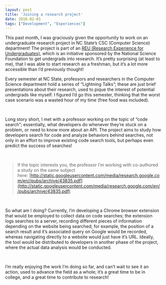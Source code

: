 ```yaml
---
layout: post
title: 'Joining a research project'
date: 2016-02-01
tags: ["Development", "Experiences"]
---
```


This past month, I was graciously given the opportunity to work on an undergraduate research project in NC State’s CSC (Computer Science) department! The project is part of an [REU (Research Experience for Undergraduates)](https://www.nsf.gov/crssprgm/reu/), which is an initiative sponsored by the National Science Foundation to get undergrads into research. It’s pretty surprising (at least to me), that I was able to start research as a freshman, but it’s a lot more accessible than I’d previously thought!

Every semester at NC State, professors and researchers in the Computer Science department hold a series of “Lightning Talks”; these are just brief presentations about their research, used to pique the interest of potential undergrads like myself. I figured I’d go this semester, thinking that the worst case scenario was a wasted hour of my time (free food was included).

 

Long story short, I met with a professor working on the topic of “code search”; essentially, what developers do whenever they’re stuck on a problem, or need to know more about an API. The project aims to study how developers search for code and analyze behaviors behind searches, not only in an effort to improve existing code search tools, but perhaps even predict the success of searches!

 

> If the topic interests you, the professor I’m working with co-authored a study on the same subject here: [http://static.googleusercontent.com/media/research.google.com/en//pubs/archive/43835.pdf](http://static.googleusercontent.com/media/research.google.com/en//pubs/archive/43835.pdf)

 

So what am I doing? Currently, I’m developing a Chrome browser extension that would be employed to collect data on code searches; the extension logs searches to a server, recording different pieces of information depending on the website being searched; for example, the position of a search result and it’s associated query on Google would be recorded, whereas navigating directly to a website would just have it’s URL. Ideally, the tool would be distributed to developers in another phase of the project, where the actual data analysis would be conducted.

 

I’m really enjoying the work I’m doing so far, and can’t wait to see it an action, used to advance the field as a whole; it’s a great time to be in college, and a great time to contribute to research!
